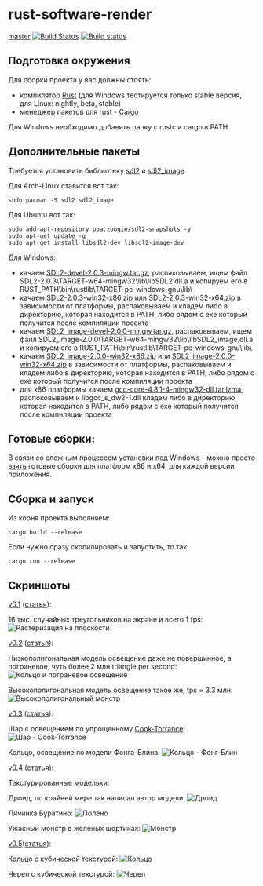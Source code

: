 # rust-software-render

[master](https://github.com/ReanGD/rust-software-render/tree/master) [![Build Status](https://travis-ci.org/ReanGD/rust-software-render.svg?branch=master)](https://travis-ci.org/ReanGD/rust-software-render) [![Build status](https://ci.appveyor.com/api/projects/status/y32wy5vu51q9hscm/branch/master?svg=true)](https://ci.appveyor.com/project/ReanGD/rust-software-render/branch/master)

Подготовка окружения
--
Для сборки проекта у вас должны стоять:
- компилятор [Rust](http://www.rust-lang.org/) (для Windows тестируется только stable версия, для Linux: nightly, beta, stable)
- менеджер пакетов для rust - [Cargo](https://crates.io/)

Для Windows необходимо добавить папку с rustc и cargo в PATH

Дополнительные пакеты
--
Требуется установить библиотеку [sdl2](https://www.libsdl.org/download-2.0.php) и [sdl2_image](https://www.libsdl.org/projects/SDL_image/).

Для Arch-Linux ставится вот так:
```Shell
sudo pacman -S sdl2 sdl2_image
```
Для Ubuntu вот так:
```Shell
sudo add-apt-repository ppa:zoogie/sdl2-snapshots -y
sudo apt-get update -q
sudo apt-get install libsdl2-dev libsdl2-image-dev
```

Для Windows:
- качаем [SDL2-devel-2.0.3-mingw.tar.gz](https://www.libsdl.org/release/SDL2-devel-2.0.3-mingw.tar.gz), распаковываем, ищем файл SDL2-2.0.3\TARGET-w64-mingw32\lib\libSDL2.dll.a и копируем его в RUST_PATH\bin\rustlib\TARGET-pc-windows-gnu\lib\
- качаем [SDL2-2.0.3-win32-x86.zip](https://www.libsdl.org/release/SDL2-2.0.3-win32-x86.zip) или [SDL2-2.0.3-win32-x64.zip](https://www.libsdl.org/release/SDL2-2.0.3-win32-x64.zip) в зависимости от платформы, распаковываем и кладем либо в директорию, которая находится в PATH, либо рядом с exe который получится после компиляции проекта
- качаем [SDL2_image-devel-2.0.0-mingw.tar.gz](https://www.libsdl.org/projects/SDL_image/release/SDL2_image-devel-2.0.0-mingw.tar.gz), распаковываем, ищем файл SDL2_image-2.0.0\TARGET-w64-mingw32\lib\libSDL2_image.dll.a и копируем его в RUST_PATH\bin\rustlib\TARGET-pc-windows-gnu\lib\
- качаем [SDL2_image-2.0.0-win32-x86.zip](https://www.libsdl.org/projects/SDL_image/release/SDL2_image-2.0.0-win32-x86.zip) или [SDL2_image-2.0.0-win32-x64.zip](https://www.libsdl.org/projects/SDL_image/release/SDL2_image-2.0.0-win32-x64.zip) в зависимости от платформы, распаковываем и кладем либо в директорию, которая находится в PATH, либо рядом с exe который получится после компиляции проекта
- для x86 платформы качаем [gcc-core-4.8.1-4-mingw32-dll.tar.lzma](http://sourceforge.net/projects/mingw/files/MinGW/Base/gcc/Version4/gcc-4.8.1-4/gcc-core-4.8.1-4-mingw32-dll.tar.lzma), распоковываем и libgcc_s_dw2-1.dll кладем либо в директорию, которая находится в PATH, либо рядом с exe который получится после компиляции проекта

Готовые сборки:
--
В связи со сложным процессом установки под Windows - можно просто [взять](https://github.com/ReanGD/rust-software-render/releases) готовые сборки для платформ x86 и x64, для каждой версии приложения.

Сборка и запуск
--
Из корня проекта выполняем:
```Shell
cargo build --release
```
Если нужно сразу скопилировать и запустить, то так:
```Shell
cargo run --release
```


Скриншоты
--

[v0.1](https://github.com/ReanGD/rust-software-render/tree/v01) ([статья](http://reangdblog.blogspot.com/2015/08/software-render-rust.html)):

16 тыс. случайных треугольников на экране и всего 1 fps:
![Растеризация на плоскости](https://github.com/ReanGD/rust-software-render/blob/master/screenshots/scene_1.png "Растеризация на плоскости")

[v0.2](https://github.com/ReanGD/rust-software-render/tree/v02) ([статья](http://reangdblog.blogspot.com/2015/09/software-render-rust-3d.html)):

Низкополигональная модель освещение даже не повершинное, а пограневое, чуть более 2 млн triangle per second:
![Кольцо и пограневое освещение](https://github.com/ReanGD/rust-software-render/blob/master/screenshots/scene_2_1.png "Кольцо и пограневое освещение")

Высокополигональная модель освещение такое же, tps = 3.3 млн:
![Высокополигональный монстр](https://github.com/ReanGD/rust-software-render/blob/master/screenshots/scene_2_2.png "Высокополигональный монстр")

[v0.3](https://github.com/ReanGD/rust-software-render/tree/v03) ([статья](http://reangdblog.blogspot.com/2015/09/software-render-rust.html)):

Шар с освещением по упрощенному [Cook-Torrance](http://www.gamedev.ru/code/articles/Cook-Torrance):
![Шар - Cook-Torrance](https://github.com/ReanGD/rust-software-render/blob/master/screenshots/scene_3_1.png "Шар - Cook-Torrance")

Кольцо, освещение по модели Фонга-Блина:
![Кольцо - Фонг-Блин](https://github.com/ReanGD/rust-software-render/blob/master/screenshots/scene_3_2.png "Кольцо - Фонг-Блин")

[v0.4](https://github.com/ReanGD/rust-software-render/tree/v04)
([статья](http://reangdblog.blogspot.com/2015/10/software-render-rust.html)):

Текстурированные модельки:

Дроид, по крайней мере так написал автор модели:
![Дроид](https://github.com/ReanGD/rust-software-render/blob/master/screenshots/scene_4_1.png "Дроид")

Личинка Буратино:
![Полено](https://github.com/ReanGD/rust-software-render/blob/master/screenshots/scene_4_2.png "Полено")

Ужасный монстр в желеных шортиках:
![Монстр](https://github.com/ReanGD/rust-software-render/blob/master/screenshots/scene_4_3.png "Монстр")

[v0.5](https://github.com/ReanGD/rust-software-render/tree/v05)([статья](http://reangdblog.blogspot.com/2015/11/software-render-rust.html)):

Кольцо с кубической текстурой:
![Кольцо](https://github.com/ReanGD/rust-software-render/blob/master/screenshots/scene_5_1.png "Кольцо")

Череп с кубической текстурой:
![Череп](https://github.com/ReanGD/rust-software-render/blob/master/screenshots/scene_5_2.png "Череп")